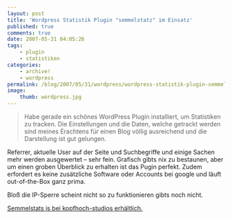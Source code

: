 ```yaml
---
layout: post
title: 'Wordpress Statistik Plugin "semmelstatz" im Einsatz'
published: true
comments: true
date: 2007-05-31 04:05:26
tags:
    - plugin
    - statistiken
categories:
    - archive!
    - wordpress
permalink: /blog/2007/05/31/wordpress/wordpress-statistik-plugin-semmelstatz-im-einsatz
image:
    thumb: wordpress.jpg
---
```

> Habe gerade ein schönes WordPress Plugin installiert, um Statistiken zu tracken. Die Einstellungen und die Daten, welche getrackt werden sind meines Erachtens für einen Blog völlig ausreichend und die Darstellung ist gut gelungen.



Referrer, aktuelle User auf der Seite und Suchbegriffe und einige Sachen mehr werden ausgewertet &#8211; sehr fein. Grafisch gibts nix zu bestaunen, aber um einen groben Überblick zu erhalten ist das Pugin perfekt. Zudem erfordert es keine zusätzliche Software oder Accounts bei google und läuft out-of-the-Box ganz prima.

Bloß die IP-Sperre scheint nicht so zu funktionieren gibts noch nicht.

[Semmelstats is bei kopfhoch-studios erhältlich.][1]

 [1]: http://www.kopfhoch-studio.de/blog/index.php?p=2765 "Kopfhoch Studio öffnen"